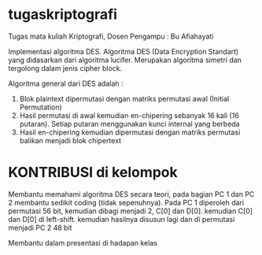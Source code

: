 # tugaskriptografi
Tugas mata kuliah Kriptografi, Dosen Pengampu : Bu Afiahayati

Implementasi algoritma DES.
Algoritma DES (Data Encryption Standart) yang didasarkan dari algoritma lucifer.
Merupakan algoritma simetri dan tergolong dalam jenis cipher block.

Algoritma general dari DES adalah :
1. Blok plaintext dipermutasi dengan matriks permutasi awal (Initial Permutation)
2. Hasil permutasi di awal kemudian en-chipering sebanyak 16 kali (16 putaran). Setiap putaran menggunakan kunci internal yang berbeda
3. Hasil en-chipering kemudian dipermutasi dengan matriks permutasi balikan menjadi blok chipertext

# KONTRIBUSI di kelompok 
Membantu memahami algoritma DES secara teori, pada bagian PC 1 dan PC 2 membantu sedikit coding (tidak sepenuhnya).
Pada PC 1 diperoleh dari permutasi 56 bit, kemudian dibagi menjadi 2, C[0] dan D[0]. 
kemudian C[0] dan D[0] di left-shift. kemudian hasilnya disusun lagi dan di permutasi menjadi PC 2 48 bit

Membantu dalam presentasi di hadapan kelas
